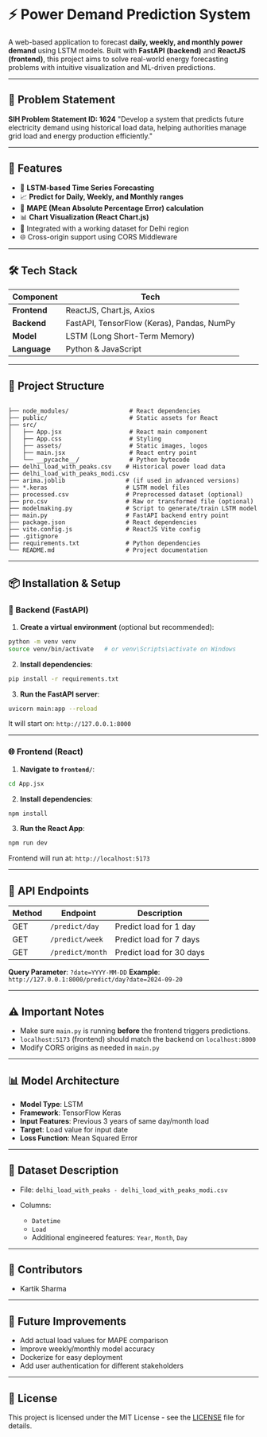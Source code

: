 # ⚡ Power Demand Prediction System

A web-based application to forecast **daily, weekly, and monthly power demand** using LSTM models. Built with **FastAPI (backend)** and **ReactJS (frontend)**, this project aims to solve real-world energy forecasting problems with intuitive visualization and ML-driven predictions.

---

## 📌 Problem Statement

**SIH Problem Statement ID: 1624**
"Develop a system that predicts future electricity demand using historical load data, helping authorities manage grid load and energy production efficiently."

---

## 🚀 Features

* 🔁 **LSTM-based Time Series Forecasting**
* 📈 **Predict for Daily, Weekly, and Monthly ranges**
* 🎯 **MAPE (Mean Absolute Percentage Error) calculation**
* 📊 **Chart Visualization (React Chart.js)**
* 🧪 Integrated with a working dataset for Delhi region
* 🌐 Cross-origin support using CORS Middleware

---

## 🛠️ Tech Stack

| Component    | Tech                                       |
| ------------ | ------------------------------------------ |
| **Frontend** | ReactJS, Chart.js, Axios                   |
| **Backend**  | FastAPI, TensorFlow (Keras), Pandas, NumPy |
| **Model**    | LSTM (Long Short-Term Memory)              |
| **Language** | Python & JavaScript                        |

---

## 📁 Project Structure

```

├── node_modules/                 # React dependencies
├── public/                       # Static assets for React
├── src/
│   ├── App.jsx                   # React main component
│   ├── App.css                   # Styling
│   ├── assets/                   # Static images, logos
│   ├── main.jsx                  # React entry point
│   └── __pycache__/              # Python bytecode
├── delhi_load_with_peaks.csv    # Historical power load data
├── delhi_load_with_peaks_modi.csv
├── arima.joblib                 # (if used in advanced versions)
├── *.keras                      # LSTM model files
├── processed.csv                # Preprocessed dataset (optional)
├── pro.csv                      # Raw or transformed file (optional)
├── modelmaking.py               # Script to generate/train LSTM model
├── main.py                      # FastAPI backend entry point
├── package.json                 # React dependencies
├── vite.config.js               # ReactJS Vite config
├── .gitignore
├── requirements.txt             # Python dependencies
└── README.md                    # Project documentation

```

---

## 📦 Installation & Setup

### 🔧 Backend (FastAPI)

1. **Create a virtual environment** (optional but recommended):

```bash
python -m venv venv
source venv/bin/activate   # or venv\Scripts\activate on Windows
```

2. **Install dependencies**:

```bash
pip install -r requirements.txt
```

3. **Run the FastAPI server**:

```bash
uvicorn main:app --reload
```

It will start on: `http://127.0.0.1:8000`

---

### 🌐 Frontend (React)

1. **Navigate to `frontend/`**:

```bash
cd App.jsx
```

2. **Install dependencies**:

```bash
npm install
```

3. **Run the React App**:

```bash
npm run dev
```

Frontend will run at: `http://localhost:5173`

---

## 📡 API Endpoints

| Method | Endpoint         | Description              |
| ------ | ---------------- | ------------------------ |
| GET    | `/predict/day`   | Predict load for 1 day   |
| GET    | `/predict/week`  | Predict load for 7 days  |
| GET    | `/predict/month` | Predict load for 30 days |

**Query Parameter**: `?date=YYYY-MM-DD`
**Example**: `http://127.0.0.1:8000/predict/day?date=2024-09-20`

---


## ⚠️ Important Notes

* Make sure `main.py` is running **before** the frontend triggers predictions.
* `localhost:5173` (frontend) should match the backend on `localhost:8000`
* Modify CORS origins as needed in `main.py`

---

## 📊 Model Architecture

* **Model Type**: LSTM
* **Framework**: TensorFlow Keras
* **Input Features**: Previous 3 years of same day/month load
* **Target**: Load value for input date
* **Loss Function**: Mean Squared Error

---

## 📘 Dataset Description

* File: `delhi_load_with_peaks - delhi_load_with_peaks_modi.csv`
* Columns:

  * `Datetime`
  * `Load`
  * Additional engineered features: `Year`, `Month`, `Day`

---

## 🤝 Contributors

* Kartik Sharma

---

## 🏁 Future Improvements

*  Add actual load values for MAPE comparison
*  Improve weekly/monthly model accuracy
*  Dockerize for easy deployment
*  Add user authentication for different stakeholders

---

## 📄 License

This project is licensed under the MIT License - see the [LICENSE](LICENSE) file for details.


